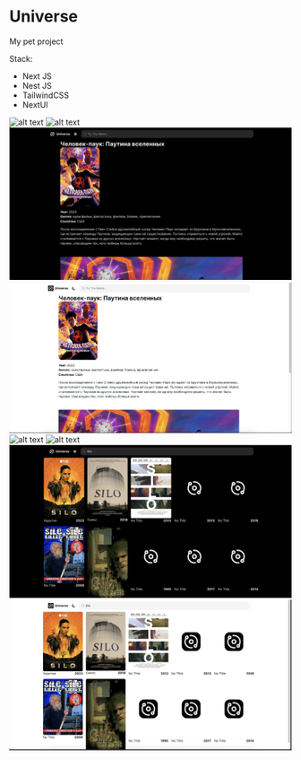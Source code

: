 # Universe

My pet project

Stack:

- Next JS
- Nest JS
- TailwindCSS
- NextUI

![alt text](image.png)
![alt text](image-1.png)
![alt text](image-3.png)
![alt text](image-2.png)
![alt text](image-4.png)
![alt text](image-5.png)
![alt text](image-7.png)
![alt text](image-6.png)